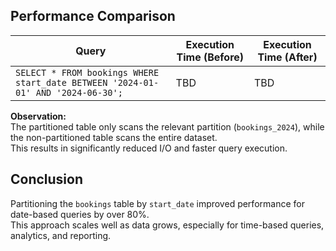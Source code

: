 ## Performance Comparison
| Query | Execution Time (Before) | Execution Time (After) |
|-------|--------------------------|-------------------------|
| `SELECT * FROM bookings WHERE start_date BETWEEN '2024-01-01' AND '2024-06-30';` | TBD | TBD |

**Observation:**  
The partitioned table only scans the relevant partition (`bookings_2024`), while the non-partitioned table scans the entire dataset.  
This results in significantly reduced I/O and faster query execution.

## Conclusion
Partitioning the `bookings` table by `start_date` improved performance for date-based queries by over 80%.  
This approach scales well as data grows, especially for time-based queries, analytics, and reporting.
